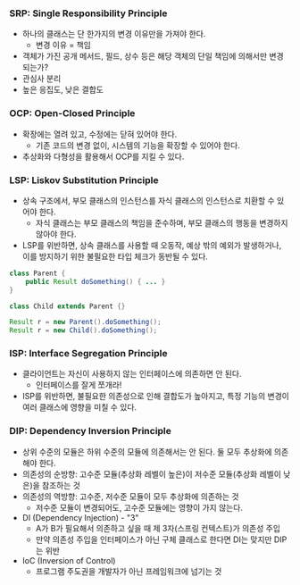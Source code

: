 ### SRP: Single Responsibility Principle
* 하나의 클래스는 단 한가지의 변경 이유만을 가져야 한다.
  * 변경 이유 = 책임
* 객체가 가진 공개 메서드, 필드, 상수 등은 해당 객체의 단일 책임에 의해서만 변경 되는가?
* 관심사 분리
* 높은 응집도, 낮은 결합도

### OCP: Open-Closed Principle
* 확장에는 열려 있고, 수정에는 닫혀 있어야 한다.
  * 기존 코드의 변경 없이, 시스템의 기능을 확장할 수 있어야 한다.
* 추상화와 다형성을 활용해서 OCP를 지킬 수 있다.

### LSP: Liskov Substitution Principle
* 상속 구조에서, 부모 클래스의 인스턴스를 자식 클래스의 인스턴스로 치환할 수 있어야 한다.
  * 자식 클래스는 부모 클래스의 책임을 준수하며, 부모 클래스의 행동을 변경하지 않아야 한다.
* LSP를 위반하면, 상속 클래스를 사용할 때 오동작, 예상 밖의 예외가 발생하거나, 이를 방지하기 위한 불필요한 타입 체크가 동반될 수 있다.

```java
class Parent {
    public Result doSomething() { ... }
}

class Child extends Parent {}

Result r = new Parent().doSomething();
Result r = new Child().doSomething();
```

### ISP: Interface Segregation Principle
* 클라이언트는 자신이 사용하지 않는 인터페이스에 의존하면 안 된다.
  * 인터페이스를 잘게 쪼개라!
* ISP를 위반하면, 불필요한 의존성으로 인해 결합도가 높아지고, 특정 기능의 변경이 여러 클래스에 영향을 미칠 수 있다.

### DIP: Dependency Inversion Principle
* 상위 수준의 모듈은 하위 수준의 모듈에 의존해서는 안 된다. 둘 모두 추상화에 의존해야 한다. 
* 의존성의 순방향: 고수준 모듈(추상화 레벨이 높은)이 저수준 모듈(추상화 레벨이 낮은)을 참조하는 것 
* 의존성의 역방향: 고수준, 저수준 모듈이 모두 추상화에 의존하는 것 
  * 저수준 모듈이 변경되어도, 고수준 모듈에는 영향이 가지 않는다.
* DI (Dependency Injection) - "3"
  * A가 B가 필요해서 의존하고 싶을 때 제 3자(스프링 컨텍스트)가 의존성 주입
  * 만약 의존성 주입을 인터페이스가 아닌 구체 클래스로 한다면 DI는 맞지만 DIP는 위반
* IoC (Inversion of Control)
  * 프로그램 주도권을 개발자가 아닌 프레임워크에 넘기는 것